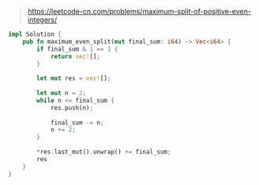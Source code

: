 > https://leetcode-cn.com/problems/maximum-split-of-positive-even-integers/

``` rust
impl Solution {
    pub fn maximum_even_split(mut final_sum: i64) -> Vec<i64> {
        if final_sum & 1 == 1 {
            return vec![];
        }
        
        let mut res = vec![];
        
        let mut n = 2;
        while n <= final_sum {
            res.push(n);
            
            final_sum -= n;
            n += 2;
        }
        
        *res.last_mut().unwrap() += final_sum;
        res
    }
}
```